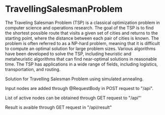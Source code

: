 # TravellingSalesmanProblem

The Traveling Salesman Problem (TSP) is a classical optimization problem in computer science and operations research.
The goal of the TSP is to find the shortest possible route that visits a given set of cities and returns to the starting point, where the distance between each pair of cities is known.
The problem is often referred to as a NP-hard problem, meaning that it is difficult to compute an optimal solution for large problem sizes. 
Various algorithms have been developed to solve the TSP, including heuristic and metaheuristic algorithms that can find near-optimal solutions in reasonable time. 
The TSP has applications in a wide range of fields, including logistics, transportation, and routing.

Solution for Travelling Salesman Problem using simulated annealing. 

Input nodes are added through @RequestBody in POST request to "/api".

List of active nodes can be obtained through GET request to "/api"'

Result is avaible through GET request in "/api/result"

